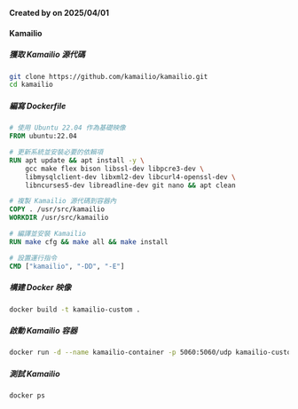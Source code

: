 **Created by on 2025/04/01**
#### Kamailio

##### 獲取 Kamailio 源代碼
```bash
git clone https://github.com/kamailio/kamailio.git
cd kamailio
```

##### 編寫 Dockerfile
```Dockerfile
# 使用 Ubuntu 22.04 作為基礎映像
FROM ubuntu:22.04

# 更新系統並安裝必要的依賴項
RUN apt update && apt install -y \
    gcc make flex bison libssl-dev libpcre3-dev \
    libmysqlclient-dev libxml2-dev libcurl4-openssl-dev \
    libncurses5-dev libreadline-dev git nano && apt clean

# 複製 Kamailio 源代碼到容器內
COPY . /usr/src/kamailio
WORKDIR /usr/src/kamailio

# 編譯並安裝 Kamailio
RUN make cfg && make all && make install

# 設置運行指令
CMD ["kamailio", "-DD", "-E"]
```

##### 構建 Docker 映像
```bash
docker build -t kamailio-custom .
```

##### 啟動 Kamailio 容器
```bash
docker run -d --name kamailio-container -p 5060:5060/udp kamailio-custom
```

##### 測試 Kamailio
```bash
docker ps
```